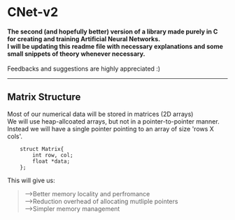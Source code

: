 # CNet-v2
<b>
The second (and hopefully better) version of a library made purely in C for creating and training Artificial Neural Networks.<br>
I will be updating this readme file with necessary explanations and some small snippets of theory whenever necessary.
</b>
<br><br>
Feedbacks and suggestions are highly appreciated :) <br>

<hr>

<h2>Matrix Structure</h2>
Most of our numerical data will be stored in matrices (2D arrays)<br>
We will use heap-allcoated arrays, but not in a pointer-to-pointer manner.<br>
Instead we will have a single pointer pointing to an array of size 'rows X cols'.

```
	struct Matrix{
		int row, col;
		float *data;
	};
```

This will give us:
> -->Better memory locality and perfromance<br>
> -->Reduction overhead of allocating mutliple pointers<br>
> -->Simpler memory management<br>
